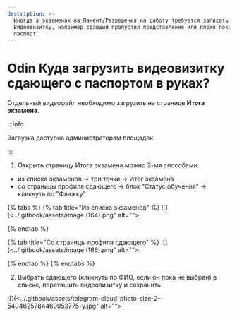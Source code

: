 ```yaml
---
description: >-
  Иногда в экзаменах на Панент/Разрешения на работу требуется записать отдельно
  Видеовизитку, например сдающий пропустил представление или плохо показал
  паспорт
---
```


# Odin Куда загрузить видеовизитку сдающего с паспортом в руках?

Отдельный видеофайл необходимо загрузить на странице **Итога экзамена.**&#x20;

:::info

Загрузка  доступна администраторам площадок.

:::

1. Открыть страницу Итога экзамена можно 2-мя способами:

* из списка экзаменов -> три точки -> Итог экзамена
* со страницы профиля сдающего -> блок "Статус обучения" -> кликнуть по  "Флажку"

{% tabs %}
{% tab title="Из списка экзаменов" %}
![](<../.gitbook/assets/image (164).png" alt=""><figcaption></figcaption></figure>
{% endtab %}

{% tab title="Со страницы профиля сдающего" %}
![](<../.gitbook/assets/image (166).png" alt=""><figcaption></figcaption></figure>
{% endtab %}
{% endtabs %}

2. Выбрать сдающего (кликнуть по ФИО, если он пока не выбран) в списке, перетащить видеовизитку и сохранить.

![](<../.gitbook/assets/telegram-cloud-photo-size-2-5404625784469053775-y.jpg" alt=""><figcaption></figcaption></figure>

